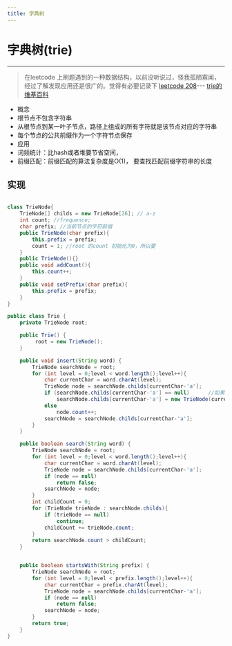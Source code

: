 ```yaml
---
title: 字典树
---
```


# 字典树(trie)

----

> 在leetcode 上刷题遇到的一种数据结构，以前没听说过，怪我孤陋寡闻，经过了解发现应用还是很广的。觉得有必要记录下
<a href =  "https://leetcode.com/problems/implement-trie-prefix-tree/"> leetcode 208</a>---
<a href = "https://zh.wikipedia.org/wiki/Trie">trie的维基百科</a>
 
+ 概念
 + 根节点不包含字符串 
 + 从根节点到某一叶子节点，路径上组成的所有字符就是该节点对应的字符串
 + 每个节点的公共前缀作为一个字符节点保存 
+ 应用
 + 词频统计：比hash或者堆要节省空间，
 + 前缀匹配：前缀匹配的算法复杂度是O(1)， 要查找匹配前缀字符串的长度
 
## 实现

```Java

class TrieNode{
    TrieNode[] childs = new TrieNode[26]; // a-z
    int count; //frequence;
    char prefix; //当前节点的字符前缀
    public TrieNode(char prefix){
        this.prefix = prefix; 
        count = 1; //root 的count 初始化为0，所以要
    }
    public TrieNode(){}
    public void addCount(){
        this.count++;
    }
    public void setPrefix(char prefix){
        this.prefix = prefix;
    }
}

public class Trie {
    private TrieNode root;

    public Trie() {
         root = new TrieNode();
    }

    public void insert(String word) {
        TrieNode searchNode = root;
        for (int level = 0;level < word.length();level++){
            char currentChar = word.charAt(level);
            TrieNode node = searchNode.childs[currentChar-'a'];
            if (searchNode.childs[currentChar-'a'] == null)      //如果这个前缀的还是null，那么新建插入一个
                searchNode.childs[currentChar-'a'] = new TrieNode(currentChar);
            else
                node.count++;
            searchNode = searchNode.childs[currentChar-'a'];
        }
    }

    public boolean search(String word) {
        TrieNode searchNode = root;
        for (int level = 0;level < word.length();level++){
            char currentChar = word.charAt(level);
            TrieNode node = searchNode.childs[currentChar-'a'];
            if (node == null)
                return false;
            searchNode = node;
        }
        int childCount = 0;
        for (TrieNode trieNode : searchNode.childs){
            if (trieNode == null)
                continue;
            childCount += trieNode.count;
        }
        return searchNode.count > childCount;
    }


    public boolean startsWith(String prefix) {
        TrieNode searchNode = root;
        for (int level = 0;level < prefix.length();level++){
            char currentChar = prefix.charAt(level);
            TrieNode node = searchNode.childs[currentChar-'a'];
            if (node == null)
                return false;
            searchNode = node;
        }
        return true;
    }
}

```